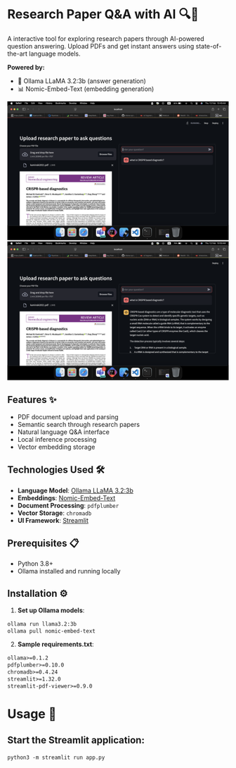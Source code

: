 # Research Paper Q&A with AI 🔍📄

A interactive tool for exploring research papers through AI-powered question answering. Upload PDFs and get instant answers using state-of-the-art language models.

**Powered by:**
- 🦙 Ollama LLaMA 3.2:3b (answer generation)
- 📊 Nomic-Embed-Text (embedding generation)

![image info](Screenshot1.png)
![image info](Screenshot2.png)

## Features ✨
- PDF document upload and parsing
- Semantic search through research papers
- Natural language Q&A interface
- Local inference processing
- Vector embedding storage

## Technologies Used 🛠️
- **Language Model**: [Ollama LLaMA 3.2:3b](https://ollama.ai)
- **Embeddings**: [Nomic-Embed-Text](https://nomic.ai)
- **Document Processing**: `pdfplumber`
- **Vector Storage**: `chromadb`
- **UI Framework**: [Streamlit](https://streamlit.io)

## Prerequisites 📋
- Python 3.8+
- Ollama installed and running locally

## Installation ⚙️

1. **Set up Ollama models**:
```
ollama run llama3.2:3b
ollama pull nomic-embed-text
```

2. **Sample requirements.txt**:
```
ollama>=0.1.2
pdfplumber>=0.10.0
chromadb>=0.4.24
streamlit>=1.32.0
streamlit-pdf-viewer>=0.9.0
```


# Usage 🚀

## Start the Streamlit application:

``` python3 -m streamlit run app.py ```


